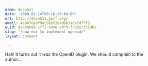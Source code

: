 ```yaml
---
name: docwhat
date: '2009-03-14T00:16:28-04:00'
url: http://docwhat.gerf.org/
email: 4e8076a0fdac6b8f284d8b316efdf7f3
uuid: da366609-cff5-494e-a079-fcb321f51dba
slug: "/how-not-to-implement-openid/"
layout: comment

---
```


Hah!  It turns out it <i>was</i> the OpenID plugin.  We should complain to the author....
